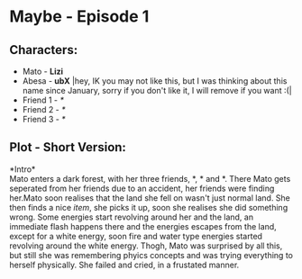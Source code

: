 # Maybe - Episode 1
## Characters:
* Mato - **Lizi**
* Abesa - **ubX** |hey, IK you may not like this, but I was thinking about this name since January, sorry if you don't like it, I will remove if you want :(|
* Friend 1 - _*_
* Friend 2 - _*_
* Friend 3 - _*_
## Plot - Short Version:
\*Intro*<br>
Mato enters a dark forest, with her three friends, \*, \* and \*. There Mato gets seperated from her friends due to an accident, her friends were finding her.Mato soon realises 
that the land she fell on wasn't just normal land. She then finds a nice *item*, she picks it up, soon she realises she did something wrong. Some energies start revolving around 
her and the land, an immediate flash happens there and the energies escapes from the land, except for a white energy, soon fire and water type energies started revolving around 
the white energy. Thogh, Mato was surprised by all this, but still she was remembering phyics concepts and was trying everything to herself physically. She failed and cried, in a
frustated manner.
